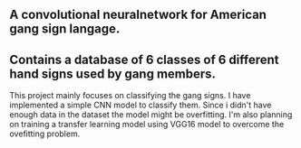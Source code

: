 ## A convolutional neuralnetwork for American gang sign langage.

## Contains a database of 6 classes of 6 different hand signs used by gang members.

This project mainly focuses on classifying the gang signs. I have implemented a simple CNN model to classify them.
Since i didn't have enough data in the dataset the model might be overfitting. I'm also planning on training a transfer learning model using VGG16 model to overcome the ovefitting problem.   

